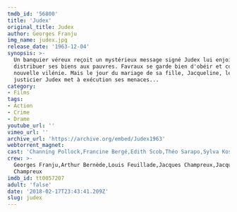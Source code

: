 ```yaml
---
tmdb_id: '56800'
title: 'Judex'
original_title: Judex
author: Georges Franju
img_name: judex.jpg
release_date: '1963-12-04'
synopsis: >-
  Un banquier véreux reçoit un mystérieux message signé Judex lui enjoignant de
  distribuer ses biens aux pauvres. Favraux se garde bien d'obéir et commet une
  nouvelle vilénie. Mais le jour du mariage de sa fille, Jacqueline, le
  justicier Judex met à exécution ses menaces...
category: 
- Films
tags: 
- Action
- Crime
- Drame
youtube_url: ''
vimeo_url: ''
archive_url: 'https://archive.org/embed/Judex1963'
webtorrent_magnet:
cast: 'Channing Pollock,Francine Bergé,Edith Scob,Théo Sarapo,Sylva Koscina'
crew: >-
  Georges Franju,Arthur Bernède,Louis Feuillade,Jacques Champreux,Jacques
  Champreux
imdb_id: tt0057207
adult: 'false'
date: '2018-02-17T23:43:41.209Z'
slug: judex
---
```

